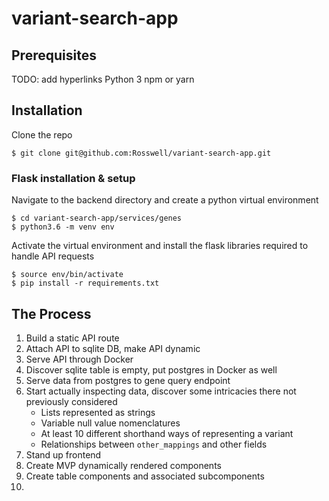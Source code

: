# variant-search-app

## Prerequisites
TODO: add hyperlinks
Python 3
npm or yarn

## Installation
Clone the repo
```
$ git clone git@github.com:Rosswell/variant-search-app.git
```

### Flask installation & setup
Navigate to the backend directory and create a python virtual environment
```
$ cd variant-search-app/services/genes
$ python3.6 -m venv env
```
Activate the virtual environment and install the flask libraries required to handle API requests
```
$ source env/bin/activate
$ pip install -r requirements.txt
```
## The Process
1. Build a static API route
2. Attach API to sqlite DB, make API dynamic
3. Serve API through Docker
4. Discover sqlite table is empty, put postgres in Docker as well
5. Serve data from postgres to gene query endpoint
6. Start actually inspecting data, discover some intricacies there not previously considered
    * Lists represented as strings
    * Variable null value nomenclatures
    * At least 10 different shorthand ways of representing a variant
    * Relationships between `other_mappings` and other fields
7. Stand up frontend
8. Create MVP dynamically rendered components
9. Create table components and associated subcomponents
10.